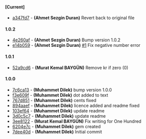 
#### [Current]
 * [a347fd7](../../commit/a347fd7) - __(Ahmet Sezgin Duran)__ Revert back to original file

#### 1.0.2
 * [4e260af](../../commit/4e260af) - __(Ahmet Sezgin Duran)__ Bump version 1.0.2
 * [e14b059](../../commit/e14b059) - __(Ahmet Sezgin Duran)__ [#1](../../issues/1) Fix negative number error

#### 1.0.1
 * [52a9cd6](../../commit/52a9cd6) - __(Murat Kemal BAYGÜN)__ Remove kr if zero (0)

#### 1.0.0
 * [7c6ca13](../../commit/7c6ca13) - __(Muhammet Dilek)__ bump version 1.0.0
 * [f3e609f](../../commit/f3e609f) - __(Muhammet Dilek)__ dot added to text
 * [767d851](../../commit/767d851) - __(Muhammet Dilek)__ cents fixed
 * [894aaef](../../commit/894aaef) - __(Muhammet Dilek)__ licence added and readme fixed
 * [103ef64](../../commit/103ef64) - __(Muhammet Dilek)__ update readme
 * [3d0c5c7](../../commit/3d0c5c7) - __(Muhammet Dilek)__ update readme
 * [3ee8122](../../commit/3ee8122) - __(Murat Kemal BAYGÜN)__ Fix writing for One Hundred
 * [6204e7c](../../commit/6204e7c) - __(Muhammet Dilek)__ gem created
 * [7dee40d](../../commit/7dee40d) - __(Muhammet Dilek)__ Initial commit

